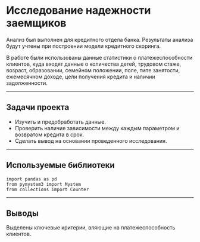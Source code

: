 # Исследование надежности заемщиков

Анализ был выполнен для кредитного отдела банка. Результаты анализа будут учтены при построении модели кредитного скоринга. 

В работе были использованы данные статистики о платежеспособности клиентов, куда входят данные о количества детей, трудовом стаже, возраст, образовании, семейном положении, поле, типе занятости, ежемесячном доходе, цели получения кредита и наличии задолженности.
___
## Задачи проекта 
- Изучить и предобработать данные. 
- Проверить наличие зависимости между каждым параметром и возвратом кредита в срок.
- Сделать вывод на основании проведенного исследования.

___
## Используемые библиотеки
```
import pandas as pd
from pymystem3 import Mystem
from collections import Counter
```

___
## Выводы
Выделены ключевые критерии, вляющие на платежеспособность клиентов.